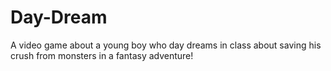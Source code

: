 # Day-Dream
A video game about a young boy who day dreams in class about saving his crush from monsters in a fantasy adventure!
